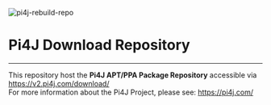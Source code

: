 ![pi4j-rebuild-repo](https://github.com/Pi4J/download/workflows/pi4j-rebuild-repo/badge.svg)

# Pi4J Download Repository

---

This repository host the **Pi4J APT/PPA Package Repository** accessible via https://v2.pi4j.com/download/ \
For more information about the Pi4J Project, please see: https://pi4j.com/


